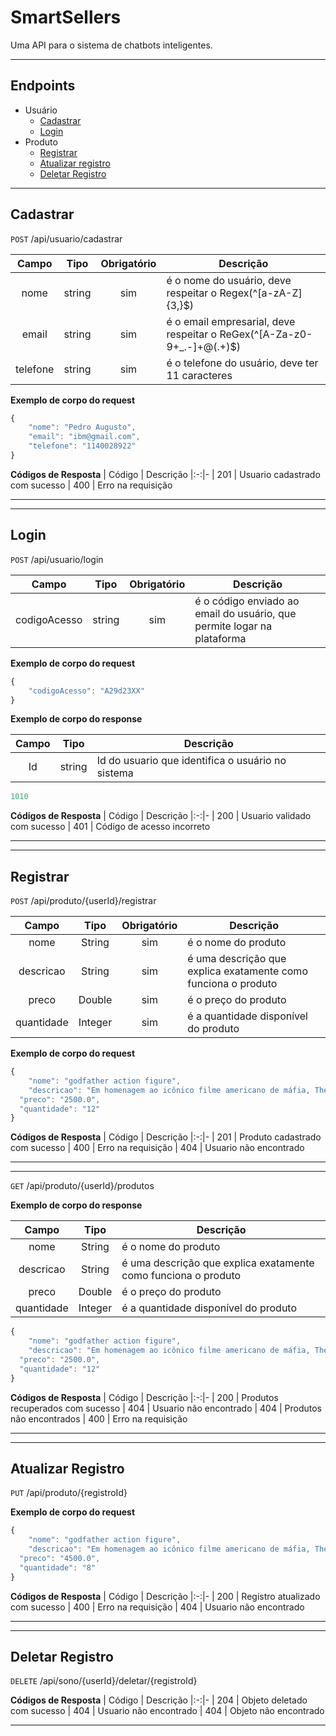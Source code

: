 # SmartSellers

Uma API para o sistema de chatbots inteligentes.

---

## Endpoints
- Usuário
    - [Cadastrar](#cadastrar)
    - [Login](#login)
- Produto
    - [Registrar](#registrar)
    - [Atualizar registro](#atualizar-registro)
    - [Deletar Registro](#deletar-registro)


---

## Cadastrar
`POST` /api/usuario/cadastrar

| Campo | Tipo | Obrigatório | Descrição
|:-------:|:------:|:-------------:|--
| nome | string | sim | é o nome do usuário, deve respeitar o Regex(^[a-zA-Z]{3,}$)
| email | string | sim | é o email empresarial, deve respeitar o ReGex(^[A-Za-z0-9+_.-]+@(.+)$)
| telefone | string | sim | é o telefone do usuário, deve ter 11 caracteres


**Exemplo de corpo do request**
```js
{
	"nome": "Pedro Augusto",
	"email": "ibm@gmail.com",
	"telefone": "1140028922"
}
```

**Códigos de Resposta**
| Código | Descrição
|:-:|-
| 201 | Usuario cadastrado com sucesso
| 400 | Erro na requisição

---

---

## Login
`POST` /api/usuario/login

| Campo | Tipo | Obrigatório | Descrição
|:-------:|:------:|:-------------:|--
| codigoAcesso | string | sim | é o código enviado ao email do usuário, que permite logar na plataforma

**Exemplo de corpo do request**
```js
{
	"codigoAcesso": "A29d23XX"
}
```

**Exemplo de corpo do response**

| Campo | Tipo | Descrição
|:-------:|:------:|-------------
|Id | string | Id do usuario que identifica o usuário no sistema

```js
1010
```

**Códigos de Resposta**
| Código | Descrição
|:-:|-
| 200 | Usuario validado com sucesso
| 401 | Código de acesso incorreto

---

---

## Registrar 
`POST` /api/produto/{userId}/registrar

| Campo | Tipo | Obrigatório | Descrição
|:-------:|:------:|:-------------:|--
| nome | String | sim | é o nome do produto
| descricao | String | sim | é uma descrição que explica exatamente como funciona o produto
| preco | Double | sim | é o preço do produto
| quantidade | Integer | sim | é a quantidade disponível do produto

**Exemplo de corpo do request**
```js
{
	"nome": "godfather action figure",
	"descricao": "Em homenagem ao icônico filme americano de máfia, The GodFather, a Action Figure lançou um colecionável especial em homenagem a Vito Corleone.",
  "preco": "2500.0",
  "quantidade": "12"
}
```

**Códigos de Resposta**
| Código | Descrição
|:-:|-
| 201 | Produto cadastrado com sucesso
| 400 | Erro na requisição
| 404 | Usuario não encontrado

---

---

`GET` /api/produto/{userId}/produtos

**Exemplo de corpo do response**

| Campo | Tipo | Descrição
|:-------:|:------:|-------------
| nome | String | é o nome do produto
| descricao | String | é uma descrição que explica exatamente como funciona o produto
| preco | Double | é o preço do produto
| quantidade | Integer | é a quantidade disponível do produto

```js
{
	"nome": "godfather action figure",
	"descricao": "Em homenagem ao icônico filme americano de máfia, The GodFather, a Action Figure lançou um colecionável especial em homenagem a Vito Corleone.",
  "preco": "2500.0",
  "quantidade": "12"
}
```

**Códigos de Resposta**
| Código | Descrição
|:-:|-
| 200 | Produtos recuperados com sucesso
| 404 | Usuario não encontrado
| 404 | Produtos não encontrados
| 400 | Erro na requisição

---

---

## Atualizar Registro
`PUT` /api/produto/{registroId}

**Exemplo de corpo do request**
```js
{
	"nome": "godfather action figure",
	"descricao": "Em homenagem ao icônico filme americano de máfia, The GodFather, a Action Figure lançou um colecionável especial em homenagem a Vito Corleone.",
  "preco": "4500.0",
  "quantidade": "8"
}
```

**Códigos de Resposta**
| Código | Descrição
|:-:|-
| 200 | Registro atualizado com sucesso
| 400 | Erro na requisição
| 404 | Usuario não encontrado

---

---

## Deletar Registro
`DELETE` /api/sono/{userId}/deletar/{registroId}

**Códigos de Resposta**
| Código | Descrição
|:-:|-
| 204 | Objeto deletado com sucesso
| 404 | Usuario não encontrado
| 404 | Objeto não encontrado

---
